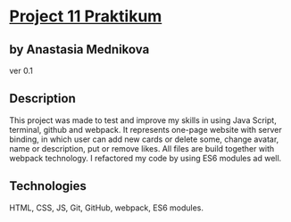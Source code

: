 # [Project 11 Praktikum](https://yourniceshot.github.io/project11-webpack/)
## by Anastasia Mednikova
ver 0.1
## Description
This project was made to test and improve my skills in using Java Script, terminal, github and webpack. It represents one-page 
website with server binding, in which user can add new cards or delete some, change avatar, name or description, put or remove 
likes. All files are build together with webpack technology. I refactored my code by using ES6 modules ad well.
## Technologies 
HTML, CSS, JS, Git, GitHub, webpack, ES6 modules.
